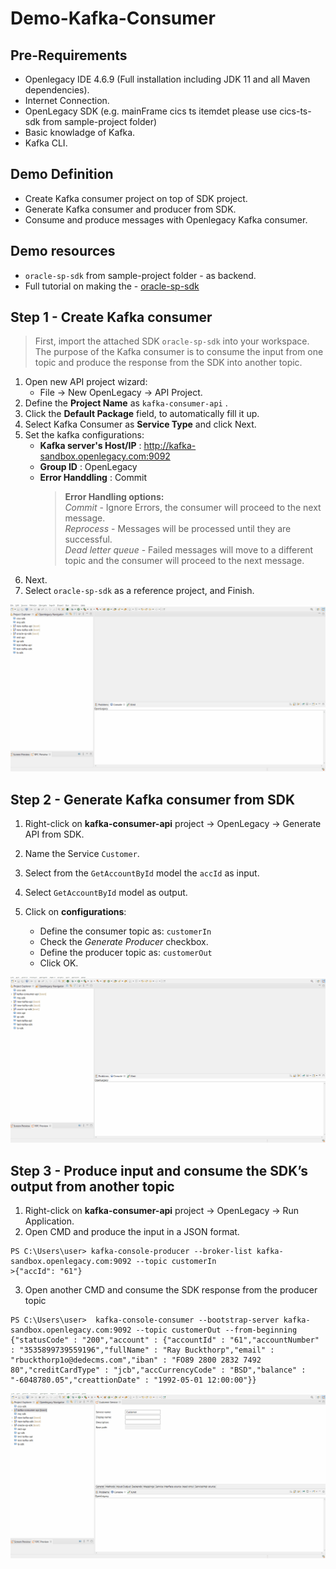 # Demo-Kafka-Consumer

## Pre-Requirements

- Openlegacy IDE 4.6.9 (Full installation including JDK 11 and all Maven dependencies).
- Internet Connection.
- OpenLegacy SDK (e.g. mainFrame cics ts itemdet please use cics-ts-sdk from sample-project folder)
- Basic knowladge of Kafka.
- Kafka CLI.

## Demo Definition

- Create Kafka consumer project on top of SDK project.
- Generate Kafka consumer and producer from SDK.
- Consume and produce messages with Openlegacy Kafka consumer.

## Demo resources

- `oracle-sp-sdk` from sample-project folder - as backend.
- Full tutorial on making the - [oracle-sp-sdk](https://github.com/openlegacy/demo-oracle-stored-procedures)

## Step 1 - Create Kafka consumer

> First, import the attached SDK `oracle-sp-sdk` into your workspace. The purpose of the Kafka consumer is to consume the input from one topic and produce the response from the SDK into another topic.

1. Open new API project wizard:
   - File → New OpenLegacy → API Project.
2. Define the **Project Name** as `kafka-consumer-api` .
3. Click the **Default Package** field, to automatically fill it up.
4. Select Kafka Consumer as **Service Type** and click Next.
5. Set the kafka configurations:
   - **Kafka server's Host/IP** : http://kafka-sandbox.openlegacy.com:9092
   - **Group ID** : OpenLegacy
   - **Error Handdling** : Commit
     > **Error Handling options:**  
     >  _Commit_ - Ignore Errors, the consumer will proceed to the next message.  
     > _Reprocess_ - Messages will be processed until they are successful.  
     > _Dead letter queue_ - Failed messages will move to a different topic and the consumer will proceed to the next message.
6. Next.
7. Select `oracle-sp-sdk` as a reference project, and Finish.

![Create Kafka consumer](./assets/images/createKafkaAPI.gif)

## Step 2 - Generate Kafka consumer from SDK

1.  Right-click on **kafka-consumer-api** project → OpenLegacy → Generate API from SDK.
2.  Name the Service `Customer`.
3.  Select from the `GetAccountById` model the `accId` as input.
4.  Select `GetAccountById` model as output.
5.  Click on **configurations**:

    - Define the consumer topic as: `customerIn`
    - Check the _Generate Producer_ checkbox.
    - Define the producer topic as: `customerOut`
    - Click OK.

![generTE Kafka consumer from SDK](./assets/images/kafkaServiceFromSdk.gif)

## Step 3 - Produce input and consume the SDK’s output from another topic

1. Right-click on **kafka-consumer-api** project → OpenLegacy → Run Application.
2. Open CMD and produce the input in a JSON format.

```
PS C:\Users\user> kafka-console-producer --broker-list kafka-sandbox.openlegacy.com:9092 --topic customerIn
>{"accId": "61"}
```

3. Open another CMD and consume the SDK response from the producer topic

```
PS C:\Users\user>  kafka-console-consumer --bootstrap-server kafka-sandbox.openlegacy.com:9092 --topic customerOut --from-beginning
{"statusCode" : "200","account" : {"accountId" : "61","accountNumber" : "3535899739559196","fullName" : "Ray Buckthorp","email" : "rbuckthorp1o@dedecms.com","iban" : "FO89 2800 2832 7492 80","creditCardType" : "jcb","accCurrencyCode" : "BSD","balance" : "-6048780.05","creattionDate" : "1992-05-01 12:00:00"}}
```

![Test Kafka consumer](./assets/images/test-kafka-api.gif)
